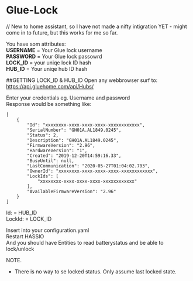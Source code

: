 # Glue-Lock

// New to home assistant, so I have not made a nifty intigration YET - might come in to future, but this works for me so far. 


You have som attributes:  
**USERNAME** = Your Glue lock username  
**PASSWORD** = Your Glue lock passowrd  
**LOCK_ID** = your uniqe lock ID hash  
**HUB_ID** = Your uniqe hub ID hash  

##GETTING LOCK_ID & HUB_ID
Open any webbrowser surf to:   
https://api.gluehome.com/api/Hubs/  

Enter your credentials eg. Username and password  
Response would be something like:  
```
[
	{
		"Id": "xxxxxxxx-xxxx-xxxx-xxxx-xxxxxxxxxxxx",
		"SerialNumber": "GH01A.AL1849.0245",
		"Status": 2,
		"Description": "GH01A.AL1849.0245",
		"FirmwareVersion": "2.96",
		"HardwareVersion": "1",
		"Created": "2019-12-20T14:59:16.33",
		"BusyUntil": null,
		"LastCommunication": "2020-05-27T01:04:02.703",
		"OwnerId": "xxxxxxxx-xxxx-xxxx-xxxx-xxxxxxxxxxxx",
		"LockIds": [
			"xxxxxxxx-xxxx-xxxx-xxxx-xxxxxxxxxxxx"
		],
		"AvailableFirmwareVersion": "2.96"
	}
]
```
Id: = HUB_ID  
LockId: = LOCK_ID  
  
Insert into your configuration.yaml  
Restart HASSIO  
And you should have Entities to read batterystatus and be able to lock/unlock  

NOTE.  
* There is no way to se locked status. Only assume last locked state.

